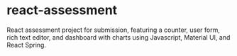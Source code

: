 # react-assessment
React assessment project for submission, featuring a counter, user form, rich text editor, and dashboard with charts using Javascript, Material UI, and React Spring.
